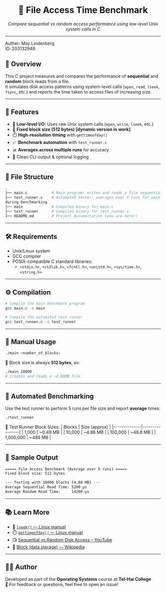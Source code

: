 

<h1 align="center">📂 File Access Time Benchmark</h1>
<p align="center">
  <i>Compare sequential vs random access performance using low-level Unix system calls in C</i>
</p>

---

Auther: May Lindenberg \
ID: 203132949

## 🚀 Overview

This C project measures and compares the performance of **sequential** and **random** block reads from a file.  
It simulates disk access patterns using system-level calls (`open`, `read`, `lseek`, `fsync`, etc.) and reports the time taken to access files of increasing size.

---

## 🧰 Features

- 🔧 **Low-level I/O:** Uses raw Unix system calls (`open`, `write`, `lseek`, etc.)
- 📏 **Fixed block size (512 bytes) [dynamic version in work]** 
- ⏱️ **High-resolution timing** with `gettimeofday()`
- 📈 **Benchmark automation** with `test_runner.c`
- 📊 **Averages across multiple runs** for accuracy
- 📄 Clean CLI output & optional logging

---

## 📁 File Structure

```bash
.
├── main.c           # Main program: writes and reads a file sequentially and randomly
├── test_runner.c    # Automated tester: averages over 5 runs for each file size
during benchmarking
├── main             # Compiled binary for main.c
├── test_runner      # Compiled binary for test_runner.c
├── README.md        # Project documentation (you are here!)
```

---

## 🛠️ Requirements

- Unix/Linux system
- GCC compiler
- POSIX-compatible C standard libraries:
  - `<stdio.h>`, `<stdlib.h>`, `<fcntl.h>`, `<unistd.h>`, `<sys/time.h>`, `<string.h>`

---

## ⚙️ Compilation

```bash
# Compile the main benchmark program
gcc main.c -o main

# Compile the automated test runner
gcc test_runner.c -o test_runner
```

---

## 🧪 Manual Usage

```bash
./main <number_of_blocks>
```

🧱 Block size is always **512 bytes**, so:

```bash
./main 10000
# Creates and reads a ~4.88MB file
```

---

## 🔁 Automated Benchmarking

Use the test runner to perform 5 runs per file size and report **average** times:

```bash
./test_runner
```

🧪 Test Runner Block Sizes:
| Blocks       | Size (approx) |
|--------------|----------------|
| 1,000        | ~0.49 MB       |
| 10,000       | ~4.88 MB       |
| 100,000      | ~48.8 MB       |
| 1,000,000    | ~488 MB        |

---

## 📝 Sample Output

```bash
===== File Access Benchmark (Average over 5 runs) =====
Fixed block size: 512 bytes

--- Testing with 10000 blocks (4.88 MB) ---
Average Sequential Read Time: 5200 μs
Average Random Read Time:     14200 μs
```

---

## 📚 Learn More

- 📘 [`lseek()` — Linux manual](https://man7.org/linux/man-pages/man2/lseek.2.html)
- ⏱️ [`gettimeofday()` — Linux manual](https://man7.org/linux/man-pages/man2/gettimeofday.2.html)
- 📺 [Sequential vs Random Disk Access – YouTube](https://www.youtube.com/watch?v=jGTzZ3xTtGU)
- 📖 [Block (data storage) — Wikipedia](https://en.wikipedia.org/wiki/Data_block)

---

## 👨‍💻 Author

Developed as part of the **Operating Systems** course at **Tel-Hai College**  
💬 For feedback or questions, feel free to open an issue!


